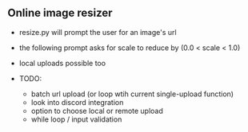 ## Online image resizer

- resize.py will prompt the user for an image's url 
- the following prompt asks for scale to reduce by (0.0 < scale < 1.0)
- local uploads possible too


- TODO: 
  - batch url upload (or loop wtih current single-upload function)
  - look into discord integration
  - option to choose local or remote upload
  - while loop / input validation
